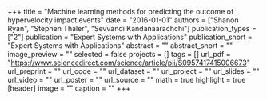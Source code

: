 +++
title = "Machine learning methods for predicting the outcome of hypervelocity impact events"
date = "2016-01-01"
authors = ["Shanon Ryan", "Stephen Thaler", "Sevvandi Kandanaarachchi"]
publication_types = ["2"]
publication = "Expert Systems with Applications"
publication_short = "Expert Systems with Applications"
abstract = ""
abstract_short = ""
image_preview = ""
selected = false
projects = []
tags = []
url_pdf = "https://www.sciencedirect.com/science/article/pii/S0957417415006673"
url_preprint = ""
url_code = ""
url_dataset = ""
url_project = ""
url_slides = ""
url_video = ""
url_poster = ""
url_source = ""
math = true
highlight = true
[header]
image = ""
caption = ""
+++
